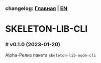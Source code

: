 ### changelog: [Главная](./../README.md) | [EN](./CHANGELOG-EN.md)

# SKELETON-LIB-CLI

### # v0.1.0 (2023-01-20)

Alpha-Релиз пакета `skeleton-lib-node-cli`

